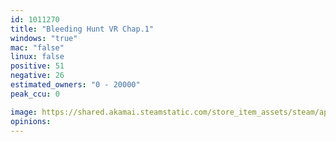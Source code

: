```yaml
---
id: 1011270
title: "Bleeding Hunt VR Chap.1"
windows: "true"
mac: "false"
linux: false
positive: 51
negative: 26
estimated_owners: "0 - 20000"
peak_ccu: 0

image: https://shared.akamai.steamstatic.com/store_item_assets/steam/apps/1011270/header.jpg?t=1572402168
opinions:
---
```

